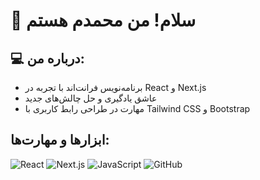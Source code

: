 # 👋 سلام! من محمدم هستم

## 💻 درباره من:
- برنامه‌نویس فرانت‌اند با تجربه در React و Next.js
- عاشق یادگیری و حل چالش‌های جدید
- مهارت در طراحی رابط کاربری با Tailwind CSS و Bootstrap

## ابزارها و مهارت‌ها:
![React](https://img.shields.io/badge/-React-blue?logo=react)
![Next.js](https://img.shields.io/badge/-Next.js-black?logo=next.js)
![JavaScript](https://img.shields.io/badge/-JavaScript-yellow?logo=javascript)
![GitHub](https://img.shields.io/badge/-GitHub-black?logo=github)

